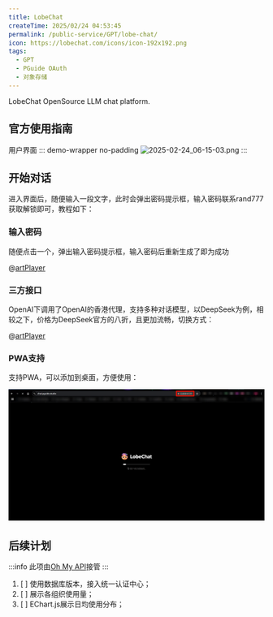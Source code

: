 ```yaml
---
title: LobeChat
createTime: 2025/02/24 04:53:45
permalink: /public-service/GPT/lobe-chat/
icon: https://lobechat.com/icons/icon-192x192.png
tags:
  - GPT
  - PGuide OAuth
  - 对象存储 
---
```



<LinkCard icon="https://lobechat.com/icons/icon-192x192.png" title="PGuide LobeChat" href="https://chat.pguide.studio/">

LobeChat OpenSource LLM chat platform.

</LinkCard>

## 官方使用指南
<LinkCard icon="https://lobechat.com/icons/icon-192x192.png" href="https://lobehub.com/zh/docs/usage/start?utm_source=chat_preview" title="LobeChat功能"></LinkCard>

用户界面
::: demo-wrapper no-padding
![2025-02-24_06-15-03.png](/src/2025-02-24_06-15-03.png)
:::

## 开始对话

进入界面后，随便输入一段文字，此时会弹出密码提示框，输入密码<Plot>联系rand777获取</Plot>解锁即可，教程如下：

### 输入密码
随便点击一个，弹出输入密码提示框，输入密码后重新生成了即为成功

@[artPlayer](https://cos.cqmu.online/docs/video/2025-03-04_02-39-00.mp4)

### 三方接口
OpenAI下调用了OpenAI的香港代理，支持多种对话模型，以DeepSeek为例，相较之下，价格为DeepSeek官方的八折，且更加流畅，切换方式：

@[artPlayer](https://cos.cqmu.online//docs/video/2025-03-04_03-25-52.mp4)

### 

### PWA支持

支持PWA，可以添加到桌面，方便使用：

![2025-03-18_02-05-03.png](../../../.vuepress/public/src/2025-03-18_02-05-03.png)

## 后续计划

:::info
此项由[Oh My API](/project-docs/oh-my-api/)接管
:::

1. [ ] 使用数据库版本，接入统一认证中心；
2. [ ] 展示各组织使用量；
3. [ ] EChart.js展示日均使用分布；

